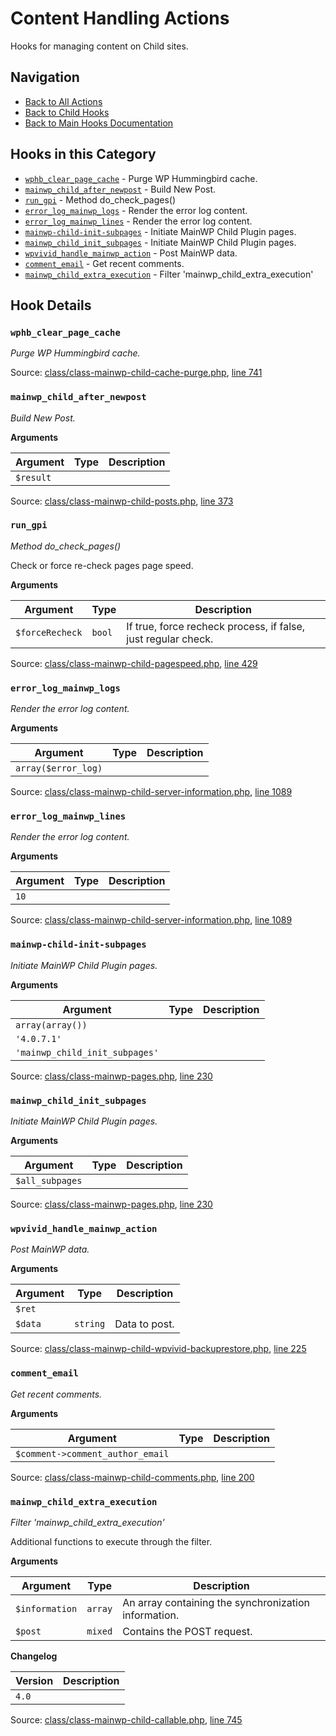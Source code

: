 # Content Handling Actions

Hooks for managing content on Child sites.

## Navigation

- [Back to All Actions](../index.md)
- [Back to Child Hooks](../../index.md)
- [Back to Main Hooks Documentation](../../../index.md)

## Hooks in this Category

- [`wphb_clear_page_cache`](#wphb_clear_page_cache) - Purge WP Hummingbird cache.
- [`mainwp_child_after_newpost`](#mainwp_child_after_newpost) - Build New Post.
- [`run_gpi`](#run_gpi) - Method do_check_pages()
- [`error_log_mainwp_logs`](#error_log_mainwp_logs) - Render the error log content.
- [`error_log_mainwp_lines`](#error_log_mainwp_lines) - Render the error log content.
- [`mainwp-child-init-subpages`](#mainwp-child-init-subpages) - Initiate MainWP Child Plugin pages.
- [`mainwp_child_init_subpages`](#mainwp_child_init_subpages) - Initiate MainWP Child Plugin pages.
- [`wpvivid_handle_mainwp_action`](#wpvivid_handle_mainwp_action) - Post MainWP data.
- [`comment_email`](#comment_email) - Get recent comments.
- [`mainwp_child_extra_execution`](#mainwp_child_extra_execution) - Filter 'mainwp_child_extra_execution'

## Hook Details

### `wphb_clear_page_cache`

*Purge WP Hummingbird cache.*


Source: [class/class-mainwp-child-cache-purge.php](https://github.com/mainwp/mainwp-child/blob/master/class/class-mainwp-child-cache-purge.php), [line 741](https://github.com/mainwp/mainwp-child/blob/master/class/class-mainwp-child-cache-purge.php#L741)



### `mainwp_child_after_newpost`

*Build New Post.*

**Arguments**

Argument | Type | Description
-------- | ---- | -----------
`$result` |  | 

Source: [class/class-mainwp-child-posts.php](https://github.com/mainwp/mainwp-child/blob/master/class/class-mainwp-child-posts.php), [line 373](https://github.com/mainwp/mainwp-child/blob/master/class/class-mainwp-child-posts.php#L373)



### `run_gpi`

*Method do_check_pages()*

Check or force re-check pages page speed.

**Arguments**

Argument | Type | Description
-------- | ---- | -----------
`$forceRecheck` | `bool` | If true, force recheck process, if false, just regular check.

Source: [class/class-mainwp-child-pagespeed.php](https://github.com/mainwp/mainwp-child/blob/master/class/class-mainwp-child-pagespeed.php), [line 429](https://github.com/mainwp/mainwp-child/blob/master/class/class-mainwp-child-pagespeed.php#L429)



### `error_log_mainwp_logs`

*Render the error log content.*

**Arguments**

Argument | Type | Description
-------- | ---- | -----------
`array($error_log)` |  | 

Source: [class/class-mainwp-child-server-information.php](https://github.com/mainwp/mainwp-child/blob/master/class/class-mainwp-child-server-information.php), [line 1089](https://github.com/mainwp/mainwp-child/blob/master/class/class-mainwp-child-server-information.php#L1089)



### `error_log_mainwp_lines`

*Render the error log content.*

**Arguments**

Argument | Type | Description
-------- | ---- | -----------
`10` |  | 

Source: [class/class-mainwp-child-server-information.php](https://github.com/mainwp/mainwp-child/blob/master/class/class-mainwp-child-server-information.php), [line 1089](https://github.com/mainwp/mainwp-child/blob/master/class/class-mainwp-child-server-information.php#L1089)



### `mainwp-child-init-subpages`

*Initiate MainWP Child Plugin pages.*

**Arguments**

Argument | Type | Description
-------- | ---- | -----------
`array(array())` |  | 
`'4.0.7.1'` |  | 
`'mainwp_child_init_subpages'` |  | 

Source: [class/class-mainwp-pages.php](https://github.com/mainwp/mainwp-child/blob/master/class/class-mainwp-pages.php), [line 230](https://github.com/mainwp/mainwp-child/blob/master/class/class-mainwp-pages.php#L230)



### `mainwp_child_init_subpages`

*Initiate MainWP Child Plugin pages.*

**Arguments**

Argument | Type | Description
-------- | ---- | -----------
`$all_subpages` |  | 

Source: [class/class-mainwp-pages.php](https://github.com/mainwp/mainwp-child/blob/master/class/class-mainwp-pages.php), [line 230](https://github.com/mainwp/mainwp-child/blob/master/class/class-mainwp-pages.php#L230)



### `wpvivid_handle_mainwp_action`

*Post MainWP data.*

**Arguments**

Argument | Type | Description
-------- | ---- | -----------
`$ret` |  | 
`$data` | `string` | Data to post.

Source: [class/class-mainwp-child-wpvivid-backuprestore.php](https://github.com/mainwp/mainwp-child/blob/master/class/class-mainwp-child-wpvivid-backuprestore.php), [line 225](https://github.com/mainwp/mainwp-child/blob/master/class/class-mainwp-child-wpvivid-backuprestore.php#L225)



### `comment_email`

*Get recent comments.*

**Arguments**

Argument | Type | Description
-------- | ---- | -----------
`$comment->comment_author_email` |  | 

Source: [class/class-mainwp-child-comments.php](https://github.com/mainwp/mainwp-child/blob/master/class/class-mainwp-child-comments.php), [line 200](https://github.com/mainwp/mainwp-child/blob/master/class/class-mainwp-child-comments.php#L200)



### `mainwp_child_extra_execution`

*Filter 'mainwp_child_extra_execution'*

Additional functions to execute through the filter.

**Arguments**

Argument | Type | Description
-------- | ---- | -----------
`$information` | `array` | An array containing the synchronization information.
`$post` | `mixed` | Contains the POST request.

**Changelog**

Version | Description
------- | -----------
`4.0` | 

Source: [class/class-mainwp-child-callable.php](https://github.com/mainwp/mainwp-child/blob/master/class/class-mainwp-child-callable.php), [line 745](https://github.com/mainwp/mainwp-child/blob/master/class/class-mainwp-child-callable.php#L745)



